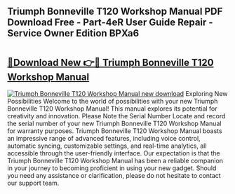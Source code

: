 ## Triumph Bonneville T120 Workshop Manual PDF Download Free - Part-4eR User Guide Repair - Service Owner Edition BPXa6

# <h2><a href="http://cf29611.oget.top/?id=Triumph+Bonneville+T120+Workshop+Manual">🔗Download New 👉🔴 Triumph Bonneville T120 Workshop Manual</a></h2>

[![Triumph Bonneville T120 Workshop Manual new download](https://i.imgur.com/5g1atiW.png)](http://cf29611.oget.top/?id=Triumph+Bonneville+T120+Workshop+Manual)
Exploring New Possibilities Welcome to the world of possibilities with your new Triumph Bonneville T120 Workshop Manual! This manual explores its potential for creativity and innovation. Please Note the Serial Number Locate and record the serial number of your new Triumph Bonneville T120 Workshop Manual for warranty purposes. Triumph Bonneville T120 Workshop Manual boasts an impressive range of advanced features, including voice control, automatic syncing, customizable settings, and real-time analytics, all accessible through the user-friendly interface. Our expectation is that the Triumph Bonneville T120 Workshop Manual has been a reliable companion in your journey to becoming proficient in using your new gadget. Should you need any assistance or clarification, please do not hesitate to contact our support team.
